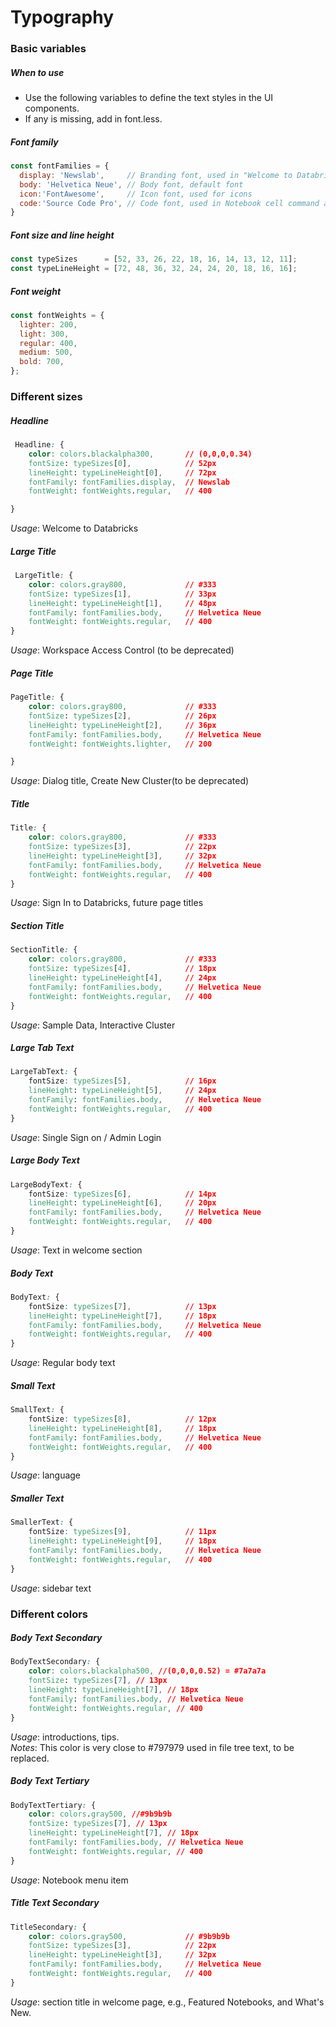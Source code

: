 # Typography

### Basic variables 

##### When to use

* Use the following variables to define the text styles in the UI components.
* If any is missing, add in font.less.

##### Font family

```js
const fontFamilies = {
  display: 'Newslab',     // Branding font, used in "Welcome to Databricks"
  body: 'Helvetica Neue', // Body font, default font
  icon:'FontAwesome',     // Icon font, used for icons 
  code:'Source Code Pro', // Code font, used in Notebook cell command and result
}
```

##### Font size and line height

```js
const typeSizes      = [52, 33, 26, 22, 18, 16, 14, 13, 12, 11];
const typeLineHeight = [72, 48, 36, 32, 24, 24, 20, 18, 16, 16];
```

##### Font weight

```js
const fontWeights = {
  lighter: 200,
  light: 300,
  regular: 400,
  medium: 500,
  bold: 700,   
};
```

### Different sizes

##### Headline

```css
 Headline: {
    color: colors.blackalpha300,       // (0,0,0,0.34)
    fontSize: typeSizes[0],            // 52px
    lineHeight: typeLineHeight[0],     // 72px
    fontFamily: fontFamilies.display,  // Newslab
    fontWeight: fontWeights.regular,   // 400

}
```

_Usage_: Welcome to Databricks

##### Large Title

```css
 LargeTitle: {
    color: colors.gray800,             // #333
    fontSize: typeSizes[1],            // 33px
    lineHeight: typeLineHeight[1],     // 48px
    fontFamily: fontFamilies.body,     // Helvetica Neue
    fontWeight: fontWeights.regular,   // 400
}
```

_Usage_: Workspace Access Control \(to be deprecated\)

##### Page Title

```css
PageTitle: {
    color: colors.gray800,             // #333
    fontSize: typeSizes[2],            // 26px
    lineHeight: typeLineHeight[2],     // 36px
    fontFamily: fontFamilies.body,     // Helvetica Neue
    fontWeight: fontWeights.lighter,   // 200

}
```

_Usage_: Dialog title, Create New Cluster\(to be deprecated\)

##### Title

```css
Title: {
    color: colors.gray800,             // #333
    fontSize: typeSizes[3],            // 22px
    lineHeight: typeLineHeight[3],     // 32px
    fontFamily: fontFamilies.body,     // Helvetica Neue
    fontWeight: fontWeights.regular,   // 400    
}
```

_Usage_: Sign In to Databricks, future page titles

##### Section Title

```css
SectionTitle: {
    color: colors.gray800,             // #333
    fontSize: typeSizes[4],            // 18px
    lineHeight: typeLineHeight[4],     // 24px
    fontFamily: fontFamilies.body,     // Helvetica Neue
    fontWeight: fontWeights.regular,   // 400
}
```

_Usage_: Sample Data, Interactive Cluster

##### Large Tab Text

```css
LargeTabText: {
    fontSize: typeSizes[5],            // 16px
    lineHeight: typeLineHeight[5],     // 24px
    fontFamily: fontFamilies.body,     // Helvetica Neue
    fontWeight: fontWeights.regular,   // 400
}
```

_Usage_: Single Sign on / Admin Login

##### Large Body Text

```css
LargeBodyText: {
    fontSize: typeSizes[6],            // 14px
    lineHeight: typeLineHeight[6],     // 20px
    fontFamily: fontFamilies.body,     // Helvetica Neue
    fontWeight: fontWeights.regular,   // 400
}
```

_Usage_: Text in welcome section

##### Body Text

```css
BodyText: {
    fontSize: typeSizes[7],            // 13px
    lineHeight: typeLineHeight[7],     // 18px
    fontFamily: fontFamilies.body,     // Helvetica Neue
    fontWeight: fontWeights.regular,   // 400
}
```

_Usage_: Regular body text

##### Small Text

```css
SmallText: {
    fontSize: typeSizes[8],            // 12px
    lineHeight: typeLineHeight[8],     // 18px
    fontFamily: fontFamilies.body,     // Helvetica Neue
    fontWeight: fontWeights.regular,   // 400
}
```

_Usage_: language

##### Smaller Text

```css
SmallerText: {
    fontSize: typeSizes[9],            // 11px
    lineHeight: typeLineHeight[9],     // 18px
    fontFamily: fontFamilies.body,     // Helvetica Neue
    fontWeight: fontWeights.regular,   // 400
}
```

_Usage_: sidebar text

### Different colors

##### Body Text Secondary

```css
BodyTextSecondary: {
    color: colors.blackalpha500, //(0,0,0,0.52) = #7a7a7a
    fontSize: typeSizes[7], // 13px
    lineHeight: typeLineHeight[7], // 18px
    fontFamily: fontFamilies.body, // Helvetica Neue
    fontWeight: fontWeights.regular, // 400
}
```

_Usage_: introductions, tips.  
_Notes_: This color is very close to \#797979 used in file tree text, to be replaced.

##### Body Text Tertiary

```css
BodyTextTertiary: {
    color: colors.gray500, //#9b9b9b
    fontSize: typeSizes[7], // 13px
    lineHeight: typeLineHeight[7], // 18px
    fontFamily: fontFamilies.body, // Helvetica Neue
    fontWeight: fontWeights.regular, // 400
}
```

_Usage_: Notebook menu item

##### Title Text Secondary

```css
TitleSecondary: {
    color: colors.gray500,             // #9b9b9b
    fontSize: typeSizes[3],            // 22px
    lineHeight: typeLineHeight[3],     // 32px
    fontFamily: fontFamilies.body,     // Helvetica Neue
    fontWeight: fontWeights.regular,   // 400    
}
```

_Usage_: section title in welcome page, e.g., Featured Notebooks, and What's New.



